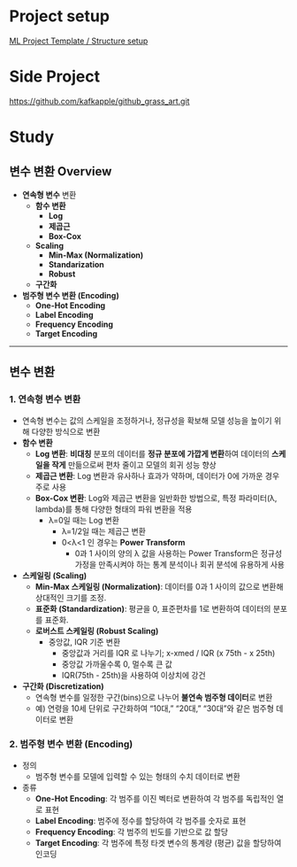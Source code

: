 # Project setup
[ML Project Template / Structure setup](https://www.notion.so/ML-Project-Template-Structure-setup-12f596a3652f80b7b038fb009d8c4e61?pvs=21) 
# Side Project
https://github.com/kafkapple/github_grass_art.git
# Study
## 변수 변환 Overview
- **연속형 변수** 변환
    - **함수 변환**
        - **Log**
        - **제곱근**
        - **Box-Cox**
    - **Scaling**
        - **Min-Max (Normalization)**
        - **Standarization**
        - **Robust**
    - **구간화**
- **범주형 변수 변환 (Encoding)**
    - **One-Hot Encoding**
    - **Label Encoding**
    - **Frequency Encoding**
    - **Target Encoding**
---
## 변수 변환
### 1. **연속형 변수 변환**
- 연속형 변수는 값의 스케일을 조정하거나, 정규성을 확보해 모델 성능을 높이기 위해 다양한 방식으로 변환
- **함수 변환**
    - **Log 변환**: **비대칭** 분포의 데이터를 **정규 분포에 가깝게 변환**하여 데이터의 **스케일을 작게** 만듦으로써 편차 줄이고 모델의 회귀 성능 향상
    - **제곱근 변환**: Log 변환과 유사하나 효과가 약하며, 데이터가 0에 가까운 경우 주로 사용
    - **Box-Cox 변환**: Log와 제곱근 변환을 일반화한 방법으로, 특정 파라미터(λ, lambda)를 통해 다양한 형태의 파워 변환을 적용
        - λ=0일 때는 Log 변환
            - λ=1/2일 때는 제곱근 변환
            - 0<λ<1 인 경우는 **Power Transform**
                - 0과 1 사이의 양의 λ 값을 사용하는 Power Transform은 정규성 가정을 만족시켜야 하는 통계 분석이나 회귀 분석에 유용하게 사용
- **스케일링 (Scaling)**
    - **Min-Max 스케일링 (Normalization)**: 데이터를 0과 1 사이의 값으로 변환해 상대적인 크기를 조정.
    - **표준화 (Standardization)**: 평균을 0, 표준편차를 1로 변환하여 데이터의 분포를 표준화.
    - **로버스트 스케일링 (Robust Scaling)**
        - 중앙값, IQR 기준 변환
            - 중앙값과 거리를 IQR 로 나누기; x-xmed / IQR (x 75th - x 25th)
            - 중앙값 가까울수록 0, 멀수록 큰 값
            - IQR(75th - 25th)을 사용하여 이상치에 강건
- **구간화 (Discretization)**
    - 연속형 변수를 일정한 구간(bins)으로 나누어 **불연속 범주형 데이터**로 변환
    - 예) 연령을 10세 단위로 구간화하여 “10대,” “20대,” “30대”와 같은 범주형 데이터로 변환
### 2. **범주형 변수 변환 (Encoding)**
- 정의
    - 범주형 변수를 모델에 입력할 수 있는 형태의 수치 데이터로 변환
- 종류
    - **One-Hot Encoding**: 각 범주를 이진 벡터로 변환하여 각 범주를 독립적인 열로 표현
    - **Label Encoding**: 범주에 정수를 할당하여 각 범주를 숫자로 표현
    - **Frequency Encoding**: 각 범주의 빈도를 기반으로 값 할당
    - **Target Encoding**: 각 범주에 특정 타겟 변수의 통계량 (평균) 값을 할당하여 인코딩